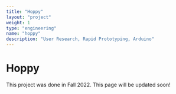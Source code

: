 ```yaml
---
title: "Hoppy"
layout: "project"
weight: 1
type: "engineering"
name: "hoppy"
description: "User Research, Rapid Prototyping, Arduino"
---
```


# Hoppy

This project was done in Fall 2022. This page will be updated soon!
